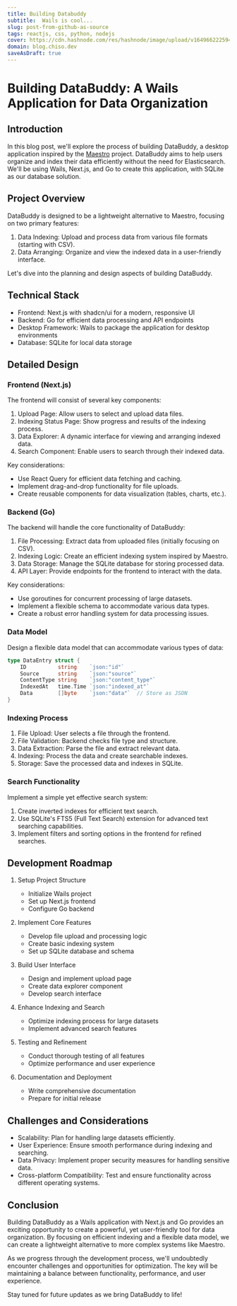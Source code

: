 ```yaml
---
title: Building Databuddy
subtitle:  Wails is cool...
slug: post-from-github-as-source
tags: reactjs, css, python, nodejs
cover: https://cdn.hashnode.com/res/hashnode/image/upload/v1649662225945/7f_c6UxhR.jpg?auto=compress
domain: blog.chiso.dev
saveAsDraft: true
---
```



# Building DataBuddy: A Wails Application for Data Organization

## Introduction

In this blog post, we'll explore the process of building DataBuddy, a desktop application inspired by the [Maestro](https://github.com/overture-stack/maestro) project. DataBuddy aims to help users organize and index their data efficiently without the need for Elasticsearch. We'll be using Wails, Next.js, and Go to create this application, with SQLite as our database solution.

## Project Overview

DataBuddy is designed to be a lightweight alternative to Maestro, focusing on two primary features:

1. Data Indexing: Upload and process data from various file formats (starting with CSV).
2. Data Arranging: Organize and view the indexed data in a user-friendly interface.

Let's dive into the planning and design aspects of building DataBuddy.

## Technical Stack

- Frontend: Next.js with shadcn/ui for a modern, responsive UI
- Backend: Go for efficient data processing and API endpoints
- Desktop Framework: Wails to package the application for desktop environments
- Database: SQLite for local data storage

## Detailed Design

### Frontend (Next.js)

The frontend will consist of several key components:

1. Upload Page: Allow users to select and upload data files.
2. Indexing Status Page: Show progress and results of the indexing process.
3. Data Explorer: A dynamic interface for viewing and arranging indexed data.
4. Search Component: Enable users to search through their indexed data.

Key considerations:
- Use React Query for efficient data fetching and caching.
- Implement drag-and-drop functionality for file uploads.
- Create reusable components for data visualization (tables, charts, etc.).

### Backend (Go)

The backend will handle the core functionality of DataBuddy:

1. File Processing: Extract data from uploaded files (initially focusing on CSV).
2. Indexing Logic: Create an efficient indexing system inspired by Maestro.
3. Data Storage: Manage the SQLite database for storing processed data.
4. API Layer: Provide endpoints for the frontend to interact with the data.

Key considerations:
- Use goroutines for concurrent processing of large datasets.
- Implement a flexible schema to accommodate various data types.
- Create a robust error handling system for data processing issues.

### Data Model

Design a flexible data model that can accommodate various types of data:

```go
type DataEntry struct {
    ID          string    `json:"id"`
    Source      string    `json:"source"`
    ContentType string    `json:"content_type"`
    IndexedAt   time.Time `json:"indexed_at"`
    Data        []byte    `json:"data"`  // Store as JSON
}
```

### Indexing Process

1. File Upload: User selects a file through the frontend.
2. File Validation: Backend checks file type and structure.
3. Data Extraction: Parse the file and extract relevant data.
4. Indexing: Process the data and create searchable indexes.
5. Storage: Save the processed data and indexes in SQLite.

### Search Functionality

Implement a simple yet effective search system:

1. Create inverted indexes for efficient text search.
2. Use SQLite's FTS5 (Full Text Search) extension for advanced text searching capabilities.
3. Implement filters and sorting options in the frontend for refined searches.

## Development Roadmap

1. Setup Project Structure
   - Initialize Wails project
   - Set up Next.js frontend
   - Configure Go backend

2. Implement Core Features
   - Develop file upload and processing logic
   - Create basic indexing system
   - Set up SQLite database and schema

3. Build User Interface
   - Design and implement upload page
   - Create data explorer component
   - Develop search interface

4. Enhance Indexing and Search
   - Optimize indexing process for large datasets
   - Implement advanced search features

5. Testing and Refinement
   - Conduct thorough testing of all features
   - Optimize performance and user experience

6. Documentation and Deployment
   - Write comprehensive documentation
   - Prepare for initial release

## Challenges and Considerations

- Scalability: Plan for handling large datasets efficiently.
- User Experience: Ensure smooth performance during indexing and searching.
- Data Privacy: Implement proper security measures for handling sensitive data.
- Cross-platform Compatibility: Test and ensure functionality across different operating systems.

## Conclusion

Building DataBuddy as a Wails application with Next.js and Go provides an exciting opportunity to create a powerful, yet user-friendly tool for data organization. By focusing on efficient indexing and a flexible data model, we can create a lightweight alternative to more complex systems like Maestro.

As we progress through the development process, we'll undoubtedly encounter challenges and opportunities for optimization. The key will be maintaining a balance between functionality, performance, and user experience.

Stay tuned for future updates as we bring DataBuddy to life!
